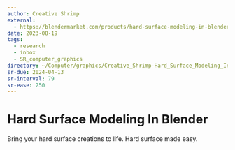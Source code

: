 ```yaml
---
author: Creative Shrimp
external:
  - https://blendermarket.com/products/hard-surface-modeling-in-blender
date: 2023-08-19
tags:
  - research
  - inbox
  - SR_computer_graphics
directory: ~/Computer/graphics/Creative_Shrimp-Hard_Surface_Modeling_In_Blender
sr-due: 2024-04-13
sr-interval: 79
sr-ease: 250
---
```


# Hard Surface Modeling In Blender

Bring your hard surface creations to life.
Hard surface made easy.

